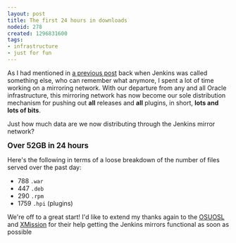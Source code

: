 ```yaml
---
layout: post
title: The first 24 hours in downloads
nodeid: 278
created: 1296831600
tags:
- infrastructure
- just for fun
---
```

As I had mentioned in [a previous post](http://jenkins-ci.org/content/installing-plugins-has-always-been-easy-now-its-fast-too) back when Jenkins was called something else, who can remember what anymore, I spent a lot of time working on a mirroring network. With our departure from any and all Oracle infrastructure, this mirroring network has now become our sole distribution mechanism for pushing out **all** releases and **all** plugins, in short, **lots and lots of bits**.

Just how much data are we now distributing through the Jenkins mirror network? 

<strong><big>Over 52GB in 24 hours</big></strong>

Here's the following in terms of a loose breakdown of the number of files served over the past day:

 * 788 `.war` 
 * 447 `.deb`
 * 290 `.rpm`
 * 1759 `.hpi` (plugins)


We're off to a great start! I'd like to extend my thanks again to the [OSUOSL](http://www.osuosl.org) and [XMission](http://mirrors.xmission.com) for their help getting the Jenkins mirrors functional as soon as possible
<!--break-->
